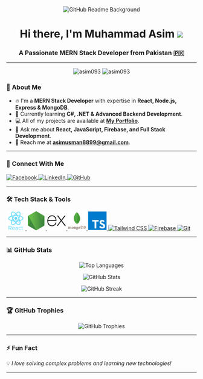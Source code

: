 <div align="center">
  <img src="https://camo.githubusercontent.com/ba9f3bd30647e352a3f5e1e45eb45c6ec7bad6155cd16aaedf4a426738da0ca5/68747470733a2f2f696e646f616e616c79746963612e636f6d2f7374617469632f696d616765732f62616e6e6572722e676966" width="100%" height="300px" alt="GitHub Readme Background">
  
  <h1>Hi there, I'm Muhammad Asim <img src="https://raw.githubusercontent.com/MartinHeinz/MartinHeinz/master/wave.gif" width="30px"></h1>
  <h3>A Passionate MERN Stack Developer from Pakistan 🇵🇰</h3>
</div>

---

<p align="center"> 
  <img src="https://komarev.com/ghpvc/?username=asim093&label=Profile%20views&color=0e75b6&style=flat" alt="asim093" /> 
  <img src="https://img.shields.io/github/followers/asim093?label=Followers&style=social" alt="asim093" />
</p>

### 🚀 **About Me**
- 🔥 I'm a **MERN Stack Developer** with expertise in **React, Node.js, Express & MongoDB**.
- 🌱 Currently learning **C#, .NET & Advanced Backend Development**.
- 💻 All of my projects are available at **[My Portfolio](https://asimcoderportfolio.netlify.app)**.
- 💬 Ask me about **React, JavaScript, Firebase, and Full Stack Development**.
- 📧 Reach me at **asimusman8899@gmail.com**.

---

### 📲 **Connect With Me**
<p align="left">
  <a href="https://www.facebook.com/profile.php?id=100077004373063" target="_blank">
    <img align="center" src="https://img.icons8.com/?size=50&id=118497&format=png" alt="Facebook" height="30" width="40" />
  </a>
  <a href="https://www.linkedin.com/in/your-profile" target="_blank">
    <img align="center" src="https://img.icons8.com/?size=50&id=108812&format=png" alt="LinkedIn" height="30" width="40" />
  </a>
  <a href="https://github.com/asim093" target="_blank">
    <img align="center" src="https://img.icons8.com/?size=50&id=12599&format=png" alt="GitHub" height="30" width="40" />
  </a>
</p>

---

### 🛠 **Tech Stack & Tools**
<p align="left"> 
  <a href="https://reactjs.org/" target="_blank">
    <img src="https://raw.githubusercontent.com/devicons/devicon/master/icons/react/react-original-wordmark.svg" alt="React.js" width="50" height="50"/> 
  </a> 
  <a href="https://nodejs.org/en" target="_blank">
    <img src="https://raw.githubusercontent.com/devicons/devicon/master/icons/nodejs/nodejs-original.svg" alt="Node.js" width="50" height="50"/> 
  </a> 
  <a href="https://expressjs.com/" target="_blank">
    <img src="https://raw.githubusercontent.com/devicons/devicon/master/icons/express/express-original.svg" alt="Express.js" width="50" height="50"/> 
  </a> 
  <a href="https://www.mongodb.com/" target="_blank">
    <img src="https://raw.githubusercontent.com/devicons/devicon/master/icons/mongodb/mongodb-original-wordmark.svg" alt="MongoDB" width="50" height="50"/> 
  </a>
  <a href="https://www.typescriptlang.org/" target="_blank">
    <img src="https://raw.githubusercontent.com/devicons/devicon/master/icons/typescript/typescript-original.svg" alt="TypeScript" width="50" height="50"/> 
  </a> 
  <a href="https://tailwindcss.com/" target="_blank">
    <img src="https://www.vectorlogo.zone/logos/tailwindcss/tailwindcss-icon.svg" alt="Tailwind CSS" width="50" height="50"/> 
  </a>
  <a href="https://firebase.google.com/" target="_blank">
    <img src="https://www.vectorlogo.zone/logos/firebase/firebase-icon.svg" alt="Firebase" width="50" height="50"/> 
  </a> 
  <a href="https://git-scm.com/" target="_blank">
    <img src="https://www.vectorlogo.zone/logos/git-scm/git-scm-icon.svg" alt="Git" width="50" height="50"/> 
  </a>
</p>

---

### 📊 **GitHub Stats**
<p align="center">
  <img src="https://github-readme-stats.vercel.app/api/top-langs/?username=asim093&langs_count=6&theme=tokyonight&layout=compact" alt="Top Languages" />
</p>

<p align="center">
  <img src="https://github-readme-stats.vercel.app/api?username=asim093&show_icons=true&theme=tokyonight&count_private=true" alt="GitHub Stats" />
</p>

<p align="center">
  <img src="https://github-readme-streak-stats.herokuapp.com/?user=asim093&theme=tokyonight" alt="GitHub Streak" />
</p>

---

### 🏆 **GitHub Trophies**
<p align="center">
  <img src="https://github-profile-trophy.vercel.app/?username=asim093&theme=tokyonight&no-frame=true&margin-w=15&column=7" alt="GitHub Trophies" />
</p>

---

### ⚡ **Fun Fact**
💡 *I love solving complex problems and learning new technologies!*

---

